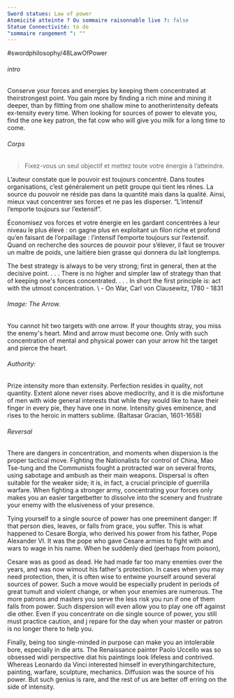 ```yaml
---
Sword statues: Law of power
Atomicité atteinte ? Ou sommaire raisonnable live ?: false
Statue Connectivité: to do
"sommaire rangement ": ""
---
```


#swordphilosophy/48LawOfPower 

###### intro
Conserve your forces and energies by keeping them concentrated at theirstrongest point. You gain more by finding a rich mine and mining it deeper, than by flitting from one shallow mine to anotherintensity defeats ex-tensity every time. When looking for sources of power to elevate you, find the one key patron, the fat cow who will give you milk for a long time to come.

###### Corps
> Fixez-vous un seul objectif et mettez toute votre énergie à l’atteindre.

L’auteur constate que le pouvoir est toujours concentré. Dans toutes organisations, c’est généralement un petit groupe qui tient les rênes. La source du pouvoir ne réside pas dans la quantité mais dans la qualité. Ainsi, mieux vaut concentrer ses forces et ne pas les disperser. “L’intensif l’emporte toujours sur l’extensif”.


Économisez vos forces et votre énergie en les gardant concentrées à leur niveau le plus élevé : on gagne plus en exploitant un filon riche et profond qu’en faisant de l’orpaillage : l’intensif l’emporte toujours sur l’extensif. Quand on recherche des sources de pouvoir pour s’élever, il faut se trouver un maître de poids, une laitière bien grasse qui donnera du lait longtemps.


The best strategy is always to be very strong; first in general, then at the decisive point. . . . There is no higher and simpler law of strategy than that of keeping one's forces concentrated. . . . In short the first principle is: act with the utmost concentration.
\ - On War, Carl von Clausewitz, 1780 - 1831


###### Image:  The Arrow. 
You cannot hit two targets with one arrow. If your thoughts stray, you miss the enemy's heart. Mind and arrow must become one. Only with such concentration of mental and physical power can your arrow hit the target and pierce the heart.

###### Authority: 
Prize intensity more than extensity. Perfection resides in quality, not quantity. Extent alone never rises above mediocrity, and it is die misfortune of men with wide general interests that while they would like to have their finger in every pie, they have one in none. Intensity gives eminence, and rises to the heroic in matters sublime. (Baltasar Gracian, 1601-1658)

###### Reversal
There are dangers in concentration, and moments when dispersion is the proper tactical move. Fighting the Nationalists for control of China, Mao Tse-tung and the Communists fought a protracted war on several fronts, using sabotage and ambush as their main weapons. Dispersal is often suitable for the weaker side; it is, in fact, a crucial principle of guerrilla warfare. When fighting a stronger army, concentrating your forces only makes you an easier targetbetter to dissolve into the scenery and frustrate your enemy with the elusiveness of your presence.

Tying yourself to a single source of power has one preeminent danger: If that person dies, leaves, or falls from grace, you suffer. This is what happened to Cesare Borgia, who derived his power from his father, Pope Alexander VI. It was the pope who gave Cesare armies to fight with and wars to wage in his name. When he suddenly died (perhaps from poison),

Cesare was as good as dead. He had made far too many enemies over the years, and was now wimout his father's protection. In cases when you may need protection, then, it is often wise to entwine yourself around several sources of power. Such a move would be especially prudent in periods of great tumult and violent change, or when your enemies are numerous. The more patrons and masters you serve the less risk you  run if one of them falls from power. Such dispersion will even allow you to play one off against die other. Even if you concentrate on die single source of power, you still must practice caution, and j repare for the day when your master or patron is no longer there to help you.

Finally, being too single-minded in purpose can make you an intolerable bore, especially in die arts. The Renaissance painter Paolo Uccello was so obsessed widi perspective diat his paintings look lifeless and contrived. Whereas Leonardo da Vinci interested himself in everythingarchitecture, painting, warfare, sculpture, mechanics. Diffusion was the source of his power. But such genius is rare, and the rest of us are better off erring on the side of intensity.

